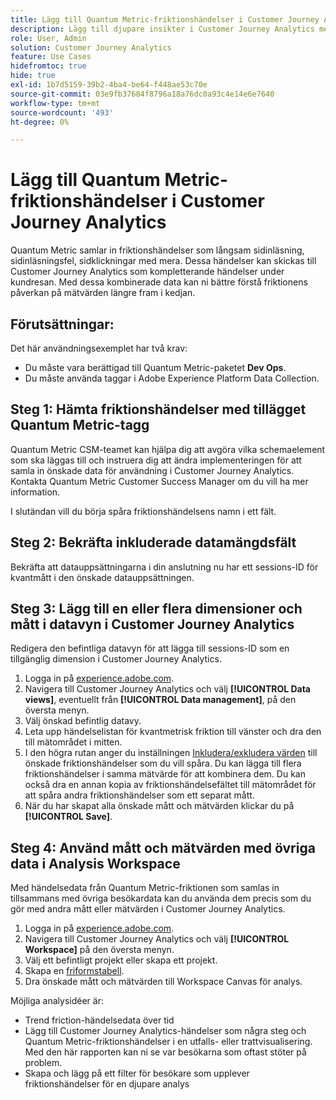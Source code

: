 ```yaml
---
title: Lägg till Quantum Metric-friktionshändelser i Customer Journey Analytics
description: Lägg till djupare insikter i Customer Journey Analytics med friktionshändelser som samlats in i Quantum Metric.
role: User, Admin
solution: Customer Journey Analytics
feature: Use Cases
hidefromtoc: true
hide: true
exl-id: 1b7d5159-39b2-4ba4-be64-f448ae53c70e
source-git-commit: 03e9fb37684f8796a18a76dc0a93c4e14e6e7640
workflow-type: tm+mt
source-wordcount: '493'
ht-degree: 0%

---
```


# Lägg till Quantum Metric-friktionshändelser i Customer Journey Analytics

Quantum Metric samlar in friktionshändelser som långsam sidinläsning, sidinläsningsfel, sidklickningar med mera. Dessa händelser kan skickas till Customer Journey Analytics som kompletterande händelser under kundresan. Med dessa kombinerade data kan ni bättre förstå friktionens påverkan på mätvärden längre fram i kedjan.

## Förutsättningar:

Det här användningsexemplet har två krav:

* Du måste vara berättigad till Quantum Metric-paketet **Dev Ops**.
* Du måste använda taggar i Adobe Experience Platform Data Collection.

## Steg 1: Hämta friktionshändelser med tillägget Quantum Metric-tagg

Quantum Metric CSM-teamet kan hjälpa dig att avgöra vilka schemaelement som ska läggas till och instruera dig att ändra implementeringen för att samla in önskade data för användning i Customer Journey Analytics. Kontakta Quantum Metric Customer Success Manager om du vill ha mer information.

I slutändan vill du börja spåra friktionshändelsens namn i ett fält.

## Steg 2: Bekräfta inkluderade datamängdsfält

Bekräfta att datauppsättningarna i din anslutning nu har ett sessions-ID för kvantmått i den önskade datauppsättningen.

## Steg 3: Lägg till en eller flera dimensioner och mått i datavyn i Customer Journey Analytics

Redigera den befintliga datavyn för att lägga till sessions-ID som en tillgänglig dimension i Customer Journey Analytics.

1. Logga in på [experience.adobe.com](https://experience.adobe.com).
1. Navigera till Customer Journey Analytics och välj **[!UICONTROL Data views]**, eventuellt från **[!UICONTROL Data management]**, på den översta menyn.
1. Välj önskad befintlig datavy.
1. Leta upp händelselistan för kvantmetrisk friktion till vänster och dra den till mätområdet i mitten.
1. I den högra rutan anger du inställningen [Inkludera/exkludera värden](/help/data-views/component-settings/include-exclude-values.md) till önskade friktionshändelser som du vill spåra. Du kan lägga till flera friktionshändelser i samma mätvärde för att kombinera dem. Du kan också dra en annan kopia av friktionshändelsefältet till mätområdet för att spåra andra friktionshändelser som ett separat mått.
1. När du har skapat alla önskade mått och mätvärden klickar du på **[!UICONTROL Save]**.

## Steg 4: Använd mått och mätvärden med övriga data i Analysis Workspace

Med händelsedata från Quantum Metric-friktionen som samlas in tillsammans med övriga besökardata kan du använda dem precis som du gör med andra mått eller mätvärden i Customer Journey Analytics.

1. Logga in på [experience.adobe.com](https://experience.adobe.com).
1. Navigera till Customer Journey Analytics och välj **[!UICONTROL Workspace]** på den översta menyn.
1. Välj ett befintligt projekt eller skapa ett projekt.
1. Skapa en [friformstabell](/help/analysis-workspace/visualizations/freeform-table/freeform-table.md).
1. Dra önskade mått och mätvärden till Workspace Canvas för analys.

Möjliga analysidéer är:

* Trend friction-händelsedata över tid
* Lägg till Customer Journey Analytics-händelser som några steg och Quantum Metric-friktionshändelser i en utfalls- eller trattvisualisering. Med den här rapporten kan ni se var besökarna som oftast stöter på problem.
* Skapa och lägg på ett filter för besökare som upplever friktionshändelser för en djupare analys
